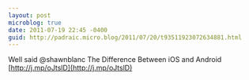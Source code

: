 ```yaml
---
layout: post
microblog: true
date: 2011-07-19 22:45 -0400
guid: http://padraic.micro.blog/2011/07/20/t93511923072634881.html
---
```

Well said @shawnblanc The Difference Between iOS and Android [http://j.mp/oJtslD](http://j.mp/oJtslD)
